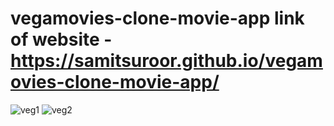 # vegamovies-clone-movie-app link of website -https://samitsuroor.github.io/vegamovies-clone-movie-app/
![veg1](https://user-images.githubusercontent.com/123722869/223792027-cf0a5fc1-fef5-46a9-8bea-c8398957be4e.JPG)
![veg2](https://user-images.githubusercontent.com/123722869/223792042-d88636d6-441b-49b1-ad58-cb705b4413da.JPG)
